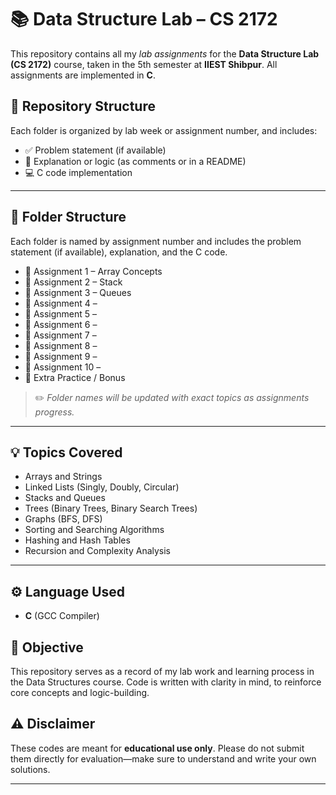 # 📚 Data Structure Lab – CS 2172

This repository contains all my *lab assignments* for the **Data Structure Lab (CS 2172)** course, taken in the 5th semester at **IIEST Shibpur**. All assignments are implemented in **C**.

## 📁 Repository Structure

Each folder is organized by lab week or assignment number, and includes:
- ✅ Problem statement (if available)
- 🧠 Explanation or logic (as comments or in a README)
- 💻 C code implementation

---

## 📁 Folder Structure

Each folder is named by assignment number and includes the problem statement (if available), explanation, and the C code.

- 📁 Assignment 1 – Array Concepts
- 📁 Assignment 2 – Stack
- 📁 Assignment 3 – Queues
- 📁 Assignment 4 – 
- 📁 Assignment 5 – 
- 📁 Assignment 6 – 
- 📁 Assignment 7 – 
- 📁 Assignment 8 – 
- 📁 Assignment 9 – 
- 📁 Assignment 10 – 
- 📁 Extra Practice / Bonus

> ✏️ *Folder names will be updated with exact topics as assignments progress.*

---

## 💡 Topics Covered

- Arrays and Strings
- Linked Lists (Singly, Doubly, Circular)
- Stacks and Queues
- Trees (Binary Trees, Binary Search Trees)
- Graphs (BFS, DFS)
- Sorting and Searching Algorithms
- Hashing and Hash Tables
- Recursion and Complexity Analysis

---

## ⚙️ Language Used

- **C** (GCC Compiler)

## 🧠 Objective

This repository serves as a record of my lab work and learning process in the Data Structures course. Code is written with clarity in mind, to reinforce core concepts and logic-building.

## ⚠️ Disclaimer

These codes are meant for **educational use only**. Please do not submit them directly for evaluation—make sure to understand and write your own solutions.

---

